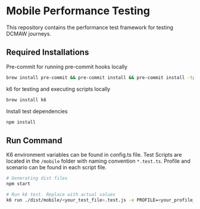 # Mobile Performance Testing

This repository contains the performance test framework for testing DCMAW journeys.


## Required Installations

Pre-commit for running pre-commit hooks locally

```bash
brew install pre-commit && pre-commit install && pre-commit install -tprepare-commit-msg -tcommit-msg
```

k6 for testing and executing scripts locally
```bash
brew install k6
```

Install test dependencies
```bash
npm install
```


## Run Command
K6 environment variables can be found in config.ts file.
Test Scripts are located in the `/mobile` folder with naming convention `*.test.ts`. Profile and scenario can be found in each script file.


```bash
# Generating dist files
npm start
```

```bash
# Run k6 test. Replace with actual values
k6 run ./dist/mobile/<your_test_file>.test.js -e PROFILE=<your_profile_name> -e SCENARIO=<your_scenario_name> -e MOBILE_TEST_CLIENT_EXECUTE_URL=<your_test_client_execute_url> -e MOBILE_BACK_END_URL=<your_backend_url> -e MOBILE_FRONT_END_URL=<your_frontend_url> -e